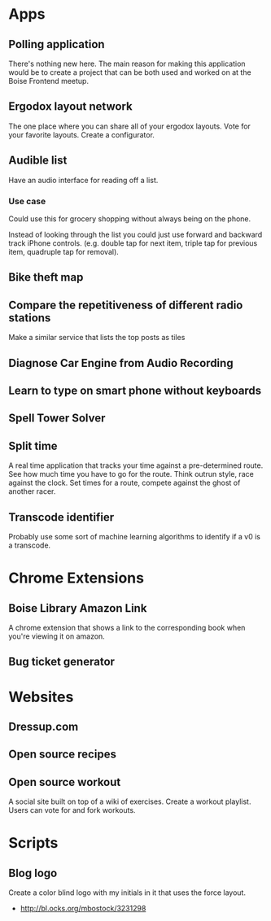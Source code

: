 # Apps

## Polling application

There's nothing new here. The main reason for making this application would be to create a project that can be both used and worked on at the Boise Frontend meetup.

## Ergodox layout network

The one place where you can share all of your ergodox layouts. Vote for your favorite layouts. Create a configurator.

## Audible list

Have an audio interface for reading off a list.

### Use case 

Could use this for grocery shopping without always being on the phone.

Instead of looking through the list you could just use forward and backward track iPhone controls. (e.g. double tap for next item, triple tap for previous item, quadruple tap for removal).

## Bike theft map

## Compare the repetitiveness of different radio stations

Make a similar service that lists the top posts as tiles

## Diagnose Car Engine from Audio Recording

## Learn to type on smart phone without keyboards

## Spell Tower Solver

## Split time

A real time application that tracks your time against a pre-determined route.  See how much time you have to go for the route.  Think outrun style, race against the clock. Set times for a route, compete against the ghost of another racer.

## Transcode identifier

Probably use some sort of machine learning algorithms to identify if a v0 is a transcode.

# Chrome Extensions

## Boise Library Amazon Link

A chrome extension that shows a link to the corresponding book when you're viewing it on amazon.

## Bug ticket generator

# Websites

## Dressup.com

## Open source recipes

## Open source workout

A social site built on top of a wiki of exercises. Create a workout playlist. Users can vote for and fork workouts.

# Scripts

## Blog logo

Create a color blind logo with my initials in it that uses the force layout.
- http://bl.ocks.org/mbostock/3231298
